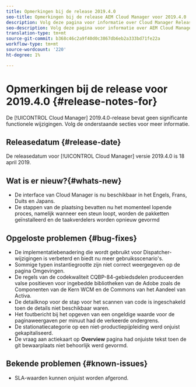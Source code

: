 ```yaml
---
title: Opmerkingen bij de release 2019.4.0
seo-title: Opmerkingen bij de release AEM Cloud Manager voor 2019.4.0
description: Volg deze pagina voor informatie over Cloud Manager Release 2019.4.0.
seo-description: Volg deze pagina voor informatie over AEM Cloud Manager Release 2019.4.0.
translation-type: tm+mt
source-git-commit: b368c46c2a9f40d0c3867db6eb2a333bd71fe22a
workflow-type: tm+mt
source-wordcount: '220'
ht-degree: 1%

---
```



# Opmerkingen bij de release voor 2019.4.0 {#release-notes-for}

De [!UICONTROL Cloud Manager] 2019.4.0-release bevat geen significante functionele wijzigingen. Volg de onderstaande secties voor meer informatie.

## Releasedatum {#release-date}

De releasedatum voor [!UICONTROL Cloud Manager] versie 2019.4.0 is 18 april 2019.

## Wat is er nieuw?{#whats-new}

* De interface van Cloud Manager is nu beschikbaar in het Engels, Frans, Duits en Japans.
* De stappen van de plaatsing bevatten nu het momenteel lopende proces, namelijk wanneer een steun loopt, worden de pakketten geïnstalleerd en de taakverdelers worden opnieuw gevormd

## Opgeloste problemen {#bug-fixes}

* De implementatiebenadering die wordt gebruikt voor Dispatcher-wijzigingen is verbeterd en biedt nu meer gebruiksscenario&#39;s.
* Sommige typen instantiegrootte zijn niet correct weergegeven op de pagina Omgevingen.
* De regels van de codekwaliteit CQBP-84-gebiedsdelen produceerden valse positieven voor ingebedde bibliotheken van de Adobe zoals de Componenten van de Kern WCM en de Commons van het Aandeel van Activa.
* De detailknop voor de stap voor het scannen van code is ingeschakeld toen de details niet beschikbaar waren.
* Het foutbericht bij het opgeven van een ongeldige waarde voor de paginaweergaven per minuut had de verkeerde ondergrens.
* De stationatiecategorie op een niet-productiepijpleiding werd onjuist gekapitaliseerd.
* De vraag aan actiekaart op **Overview** pagina had onjuiste tekst toen de git bewaarplaats niet behoorlijk werd gevormd.

## Bekende problemen {#known-issues}

* SLA-waarden kunnen onjuist worden afgerond.
